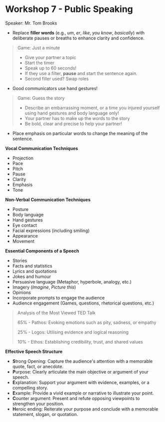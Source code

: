 # Workshop 7 - Public Speaking

Speaker: Mr. Tom Brooks

- Replace **filler words** (e.g., *um*, *er*, *like*, *you know*, *basically*) with deliberate pauses or breaths to enhance clarity and confidence.

> Game: Just a minute
>
> - Give your partner a topic
> - Start the timer
> - Speak up to 60 seconds!
> - If they use a filter, **pause** and start the sentence again.
> - Second filler used? Swap roles

- Good communicators use hand gestures!

> Game: Guess the story
>
> - Describe an embarrassing moment, or a time you injured yourself using hand gestures and body language only!
> - Your partner has to make up the words to the story
> - Be bold, clear and precise to help your partner!

- Place emphasis on particular words to change the meaning of the sentence.

**Vocal Communication Techniques**

- Projection
- Pace
- Pitch
- Pause
- Clarity
- Emphasis
- Tone

**Non-Verbal Communication Techniques**

- Posture
- Body language
- Hand gestures
- Eye contact
- Facial expressions (including smiling)
- Appearance
- Movement

**Essential Components of a Speech**

- Stories
- Facts and statistics
- Lyrics and quotations
- Jokes and humour
- Persuasive language (Metaphor, hyperbole, analogy, etc.)
- Imagery (*Imagine*, *Picture this*)
- Opinions
- Incorporate prompts to engage the audience
- Audience engagement (Games, questions, rhetorical questions, etc.)

> Analysis of the Most Viewed TED Talk
>
> 65% - Pathos: Evoking emotions such as pity, sadness, or empathy
>
> 25% - Logos: Utilising evidence and logical reasoning
>
> 10% - Ethos: Establishing credibility, trust, and shared values

**Effective Speech Structure**

- **S**trong Opening: Capture the audience's attention with a memorable quote, fact, or anecdote.
- **P**urpose: Clearly articulate the main objective or argument of your speech.
- **E**xplanation: Support your argument with evidence, examples, or a compelling story.
- **E**xample: Provide a vivid example or narrative to illustrate your point.
- **C**ounter argument: Present and refute opposing viewpoints to strengthen your position.
- **H**eroic ending: Reiterate your purpose and conclude with a memorable statement, slogan, or quotation.
